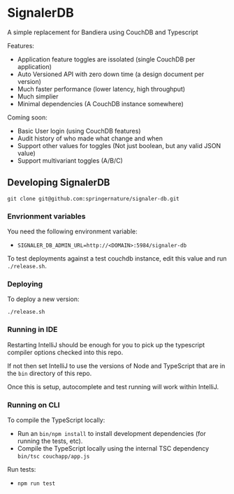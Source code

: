 # SignalerDB
A simple replacement for Bandiera using CouchDB and Typescript

Features:
  * Application feature toggles are issolated (single CouchDB per application)
  * Auto Versioned API with zero down time (a design document per version)
  * Much faster performance (lower latency, high throughput)
  * Much simplier
  * Minimal dependencies (A CouchDB instance somewhere)
  
Coming soon:
 * Basic User login (using CouchDB features)
 * Audit history of who made what change and when
 * Support other values for toggles (Not just boolean, but any valid JSON value)
 * Support multivariant toggles (A/B/C)

## Developing SignalerDB

`git clone git@github.com:springernature/signaler-db.git`

### Envrionment variables

You need the following environment variable:

 * `SIGNALER_DB_ADMIN_URL=http://<DOMAIN>:5984/signaler-db`

To test deployments against a test couchdb instance, edit this value and run `./release.sh`.

### Deploying

To deploy a new version:

```
./release.sh
```

### Running in IDE

Restarting IntelliJ should be enough for you to pick up the typescript compiler options checked into this repo.

If not then set IntelliJ to use the versions of Node and TypeScript that are in the `bin` directory of this repo.

Once this is setup, autocomplete and test running will work within IntelliJ.

### Running on CLI

To compile the TypeScript locally:

 * Run an `bin/npm install` to install development dependencies (for running the tests, etc).
 * Compile the TypeScript locally using the internal TSC dependency `bin/tsc couchapp/app.js`

Run tests:

 * `npm run test`